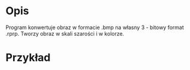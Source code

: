 # Opis
Program konwertuje obraz w formacie .bmp na własny 3 - bitowy format .rprp. Tworzy obraz w skali szarości i w kolorze.

# Przykład 
